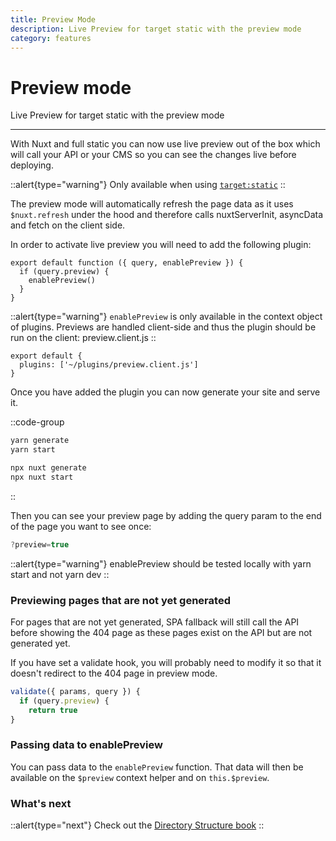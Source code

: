 ```yaml
---
title: Preview Mode
description: Live Preview for target static with the preview mode
category: features
---
```


# Preview mode

Live Preview for target static with the preview mode

---

With Nuxt and full static you can now use live preview out of the box which will call your API or your CMS so you can see the changes live before deploying.

::alert{type="warning"}
Only available when using [`target:static`](/docs/features/deployment-targets#static-hosting)
::

The preview mode will automatically refresh the page data as it uses `$nuxt.refresh` under the hood and therefore calls nuxtServerInit, asyncData and fetch on the client side.

In order to activate live preview you will need to add the following plugin:

```js{}[plugins/preview.client.js]
export default function ({ query, enablePreview }) {
  if (query.preview) {
    enablePreview()
  }
}
```

::alert{type="warning"}
`enablePreview` is only available in the context object of plugins. Previews are handled client-side and
thus the plugin should be run on the client: preview.client.js
::

```js{}[nuxt.config.js]
export default {
  plugins: ['~/plugins/preview.client.js']
}
```

Once you have added the plugin you can now generate your site and serve it.

::code-group

```bash [Yarn]
yarn generate
yarn start
```

```bash [NPX]
npx nuxt generate
npx nuxt start
```

::

Then you can see your preview page by adding the query param to the end of the page you want to see once:

```js
?preview=true
```

::alert{type="warning"}
enablePreview should be tested locally with yarn start and not yarn
dev
::

### Previewing pages that are not yet generated

For pages that are not yet generated, SPA fallback will still call the API before showing the 404 page as these pages exist on the API but are not generated yet.

If you have set a validate hook, you will probably need to modify it so that it doesn't redirect to the 404 page in preview mode.

```js
validate({ params, query }) {
  if (query.preview) {
    return true
}
```

### Passing data to enablePreview

You can pass data to the `enablePreview` function. That data will then be available on the `$preview` context helper and on `this.$preview`.

### What's next

::alert{type="next"}
Check out the [Directory Structure book](/docs/directory-structure/nuxt)
::
